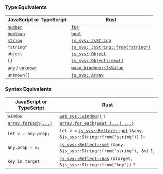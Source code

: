 ### Type Equivalents

| JavaScript or TypeScript | Rust |
| ------------------------ | ---- |
| [`number`](https://www.typescriptlang.org/docs/handbook/2/everyday-types.html#the-primitives-string-number-and-boolean)   | [`f64`](https://doc.rust-lang.org/std/primitive.f64.html)
| [`boolean`](https://www.typescriptlang.org/docs/handbook/2/everyday-types.html#the-primitives-string-number-and-boolean)  | [`bool`](https://doc.rust-lang.org/std/primitive.bool.html)
| [`string`](https://www.typescriptlang.org/docs/handbook/2/everyday-types.html#the-primitives-string-number-and-boolean)   | [`js_sys::JsString`](https://docs.rs/js-sys/latest/js_sys/struct.JsString.html)
| `"string"`                                                                                                                | [`js_sys::JsString::from("string")`](https://docs.rs/js-sys/latest/js_sys/struct.JsString.html#impl-From%3C%26%27a%20str%3E)
| `object`                                                                                                                  | [`js_sys::Object`](https://docs.rs/js-sys/latest/js_sys/struct.Object.html)
| `{}`                                                                                                                      | [`js_sys::Object::new()`](https://docs.rs/js-sys/latest/js_sys/struct.Object.html#method.new)
| [`any`](https://www.typescriptlang.org/docs/handbook/2/everyday-types.html#any) / [`unknown`](https://www.typescriptlang.org/docs/handbook/release-notes/typescript-3-0.html#new-unknown-top-type) | [`wasm_bindgen::JsValue`](https://docs.rs/wasm-bindgen/0.2.79/wasm_bindgen/struct.JsValue.html)
| `unknown[]`                                                                                                               | [`js_sys::Array`](https://rustwasm.github.io/wasm-bindgen/api/js_sys/struct.Array.html)

### Syntax Equivalents

| JavaScript or TypeScript | Rust |
| ------------------------ | ---- |
| [`window`](https://developer.mozilla.org/en-US/docs/Web/API/Window/window)                                             | [`web_sys::window()`](https://rustwasm.github.io/wasm-bindgen/api/web_sys/fn.window.html) `?`
| [`array.forEach(...)`](https://developer.mozilla.org/en-US/docs/Web/JavaScript/Reference/Global_Objects/Array/forEach) | [`array.for_each(&mut \|...\| ...)`](https://rustwasm.github.io/wasm-bindgen/api/js_sys/struct.Array.html#method.for_each)
| `let v = any.prop;` | `let v =` [`js_sys::Reflect::get`](https://rustwasm.github.io/wasm-bindgen/api/js_sys/Reflect/fn.get.html) `(&any, &js_sys::String::from("string"))` `?;`
| `any.prop = v;`     | [`js_sys::Reflect::set`](https://rustwasm.github.io/wasm-bindgen/api/js_sys/Reflect/fn.set.html) `(&any, &js_sys::String::from("string"), &v)` `?;`
| `key in target`     | [`js_sys::Reflect::has`](https://rustwasm.github.io/wasm-bindgen/api/js_sys/Reflect/fn.has.html) `(&target, &js_sys::String::from("key"))` `?`
